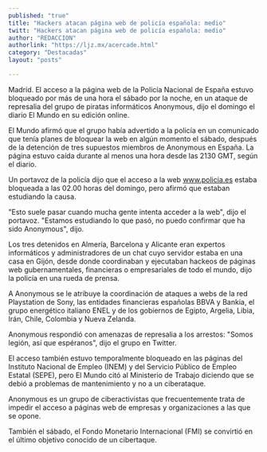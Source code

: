 ```yaml
---
published: "true"
title: "Hackers atacan página web de policía española: medio"
twitt: "Hackers atacan página web de policía española: medio"
author: "REDACCION"
authorlink: "https://ljz.mx/acercade.html"
category: "Destacadas"
layout: "posts"

---
```



  Madrid. El acceso a la página web de la Policía Nacional de España estuvo bloqueado por más de una hora el sábado por la noche, en un ataque de represalia del grupo de piratas informáticos Anonymous, dijo el domingo el diario El Mundo en su edición online.



  El Mundo afirmó que el grupo había advertido a la policía en un comunicado que tenía planes de bloquear la web en algún momento el sábado, después de la detención de tres supuestos miembros de Anonymous en España. La página estuvo caída durante al menos una hora desde las 2130 GMT, según el diario.



  Un portavoz de la policía dijo que el acceso a la web www.policia.es estaba bloqueada a las 02.00 horas del domingo, pero afirmó que estaban estudiando la causa.



  "Esto suele pasar cuando mucha gente intenta acceder a la web", dijo el portavoz. "Estamos estudiando lo que pasó, no puedo confirmar que ha sido Anonymous", dijo.



  Los tres detenidos en Almería, Barcelona y Alicante eran expertos informáticos y administradores de un chat cuyo servidor estaba en una casa en Gijón, desde donde coordinaban y ejecutaban hackeos de páginas web gubernamentales, financieras o empresariales de todo el mundo, dijo la policía en una rueda de prensa.



  A Anonymous se le atribuye la coordinación de ataques a webs de la red Playstation de Sony, las entidades financieras españolas BBVA y Bankia, el grupo energético italiano ENEL y de los gobiernos de Egipto, Argelia, Libia, Irán, Chile, Colombia y Nueva Zelanda.



  Anonymous respondió con amenazas de represalia a los arrestos: "Somos legión, así que espéranos", dijo el grupo en Twitter.



  El acceso también estuvo temporalmente bloqueado en las páginas del Instituto Nacional de Empleo (INEM) y del Servicio Público de Empleo Estatal (SEPE), pero El Mundo citó al Ministerio de Trabajo diciendo que se debió a problemas de mantenimiento y no a un ciberataque.



  Anonymous es un grupo de ciberactivistas que frecuentemente trata de impedir el acceso a páginas web de empresas y organizaciones a las que se opone.



  También el sábado, el Fondo Monetario Internacional (FMI) se convirtió en el último objetivo conocido de un cibertaque.

